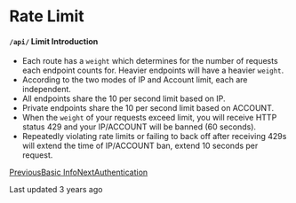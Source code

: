 # Rate Limit

#### `/api/` Limit Introduction

* Each route has a `weight` which determines for the number of requests each endpoint counts for. Heavier endpoints will have a heavier `weight`.
* According to the two modes of IP and Account limit, each are independent.
* All endpoints share the 10 per second limit based on IP.
* Private endpoints share the 10 per second limit based on ACCOUNT.
* When the `weight` of your requests exceed limit, you will receive HTTP status 429 and your IP/ACCOUNT will be banned (60 seconds).
* Repeatedly violating rate limits or failing to back off after receiving 429s will extend the time of IP/ACCOUNT ban, extend 10 seconds per request.

[PreviousBasic Info](https://pionex-doc.gitbook.io/apidocs/restful/general/basic)[NextAuthentication](https://pionex-doc.gitbook.io/apidocs/restful/general/authentication)

Last updated 3 years ago
